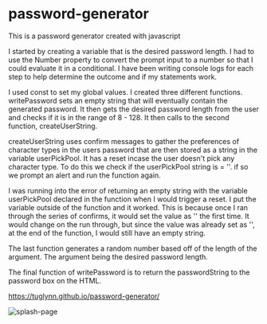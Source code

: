 # password-generator
This is a password generator created with javascript

I started by creating a variable that is the desired password length. I had to use the Number property to convert the prompt input to a number so that I could evaluate it in a conditional. I have been writing console logs for each step to help determine the outcome and if my statements work.

I used const to set my global values. I created three different functions. writePassword sets an empty string that will eventually contain the generated password. It then gets the desired password length from the user and checks if it is in the range of 8 - 128.
It then calls to the second function, createUserString.

createUserString uses confirm messages to gather the preferences of character types in the users password that are then stored as a string in the variable userPickPool. It has a reset incase the user doesn't pick any character type. To do this we check if the userPickPool string is = ''. if so we prompt an alert and run the function again.

I was running into the error of returning an empty string with the variable userPickPool declared in the function when I would trigger a reset. I put the variable outside of the function and it worked. This is because once I ran through the series of confirms, it would set the value as '' the first time. It would change on the run through, but since the value was already set as '', at the end of the function, I would still have an empty string.

The last function generates a random number based off of the length of the argument. The argument being the desired password length.

The final function of writePassword is to return the passwordString to the password box on the HTML.


https://tuglynn.github.io/password-generator/

![splash-page](./assets/images/splash.jpg)
